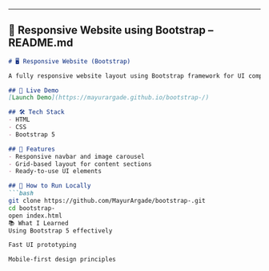 
---

## 📝 **Responsive Website using Bootstrap – README.md**

```markdown
# 🖥️ Responsive Website (Bootstrap)

A fully responsive website layout using Bootstrap framework for UI components and grid system.

## 🔗 Live Demo  
[Launch Demo](https://mayurargade.github.io/bootstrap-/)

## 🛠️ Tech Stack
- HTML
- CSS
- Bootstrap 5

## 📌 Features
- Responsive navbar and image carousel
- Grid-based layout for content sections
- Ready-to-use UI elements

## 🚀 How to Run Locally
```bash
git clone https://github.com/MayurArgade/bootstrap-.git
cd bootstrap-
open index.html
📚 What I Learned
Using Bootstrap 5 effectively

Fast UI prototyping

Mobile-first design principles
